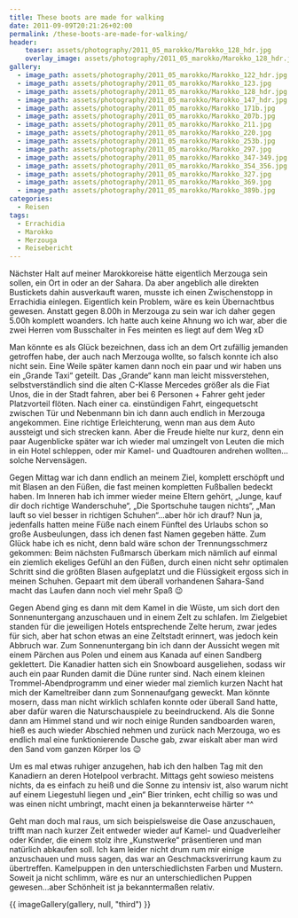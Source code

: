 ```yaml
---
title: These boots are made for walking
date: 2011-09-09T20:21:26+02:00
permalink: /these-boots-are-made-for-walking/
header:
    teaser: assets/photography/2011_05_marokko/Marokko_128_hdr.jpg
    overlay_image: assets/photography/2011_05_marokko/Marokko_128_hdr.jpg
gallery:
  - image_path: assets/photography/2011_05_marokko/Marokko_122_hdr.jpg
  - image_path: assets/photography/2011_05_marokko/Marokko_123.jpg
  - image_path: assets/photography/2011_05_marokko/Marokko_128_hdr.jpg
  - image_path: assets/photography/2011_05_marokko/Marokko_147_hdr.jpg
  - image_path: assets/photography/2011_05_marokko/Marokko_171b.jpg
  - image_path: assets/photography/2011_05_marokko/Marokko_207b.jpg
  - image_path: assets/photography/2011_05_marokko/Marokko_211.jpg
  - image_path: assets/photography/2011_05_marokko/Marokko_220.jpg
  - image_path: assets/photography/2011_05_marokko/Marokko_253b.jpg
  - image_path: assets/photography/2011_05_marokko/Marokko_297.jpg
  - image_path: assets/photography/2011_05_marokko/Marokko_347-349.jpg
  - image_path: assets/photography/2011_05_marokko/Marokko_354_356.jpg
  - image_path: assets/photography/2011_05_marokko/Marokko_327.jpg
  - image_path: assets/photography/2011_05_marokko/Marokko_369.jpg
  - image_path: assets/photography/2011_05_marokko/Marokko_389b.jpg
categories:
  - Reisen
tags:
  - Errachidia
  - Marokko
  - Merzouga
  - Reisebericht
---
```

Nächster Halt auf meiner Marokkoreise hätte eigentlich Merzouga sein sollen, ein Ort in oder an der Sahara. 
Da aber angeblich alle direkten Bustickets dahin ausverkauft waren, musste ich einen Zwischenstopp in Errachidia einlegen. 
Eigentlich kein Problem, wäre es kein Übernachtbus gewesen. Anstatt gegen 8.00h in Merzouga zu sein war ich daher gegen 5.00h komplett woanders. 
Ich hatte auch keine Ahnung wo ich war, aber die zwei Herren vom Busschalter in Fes meinten es liegt auf dem Weg xD  
  
Man könnte es als Glück bezeichnen, dass ich an dem Ort zufällig jemanden getroffen habe, der auch nach Merzouga wollte, 
so falsch konnte ich also nicht sein. Eine Weile später kamen dann noch ein paar und wir haben uns ein „Grande Taxi“ geteilt. 
Das „Grande“ kann man leicht missverstehen, selbstverständlich sind die alten C-Klasse Mercedes größer als die Fiat Unos, 
die in der Stadt fahren, aber bei 6 Personen + Fahrer geht jeder Platzvorteil flöten. Nach einer ca. einstündigen Fahrt, 
eingequetscht zwischen Tür und Nebenmann bin ich dann auch endlich in Merzouga angekommen. 
Eine richtige Erleichterung, wenn man aus dem Auto aussteigt und sich strecken kann. 
Aber die Freude hielte nur kurz, denn ein paar Augenblicke später war ich wieder mal umzingelt von Leuten die mich in ein Hotel schleppen, 
oder mir Kamel- und Quadtouren andrehen wollten&#8230;solche Nervensägen.

Gegen Mittag war ich dann endlich an meinem Ziel, komplett erschöpft und mit Blasen an den Füßen, 
die fast meinen kompletten Fußballen bedeckt haben. Im Inneren hab ich immer wieder meine Eltern gehört, „Junge, kauf dir doch richtige Wanderschuhe“, 
„Die Sportschuhe taugen nichts“, „Man lauft so viel besser in richtigen Schuhen“…aber hör ich drauf? 
Nun ja, jedenfalls hatten meine Füße nach einem Fünftel des Urlaubs schon so große Ausbeulungen, dass ich denen fast Namen gegeben hätte.
Zum Glück habe ich es nicht, denn bald wäre schon der Trennungsschmerz gekommen: 
Beim nächsten Fußmarsch überkam mich nämlich auf einmal ein ziemlich ekeliges Gefühl an den Füßen, 
durch einen nicht sehr optimalen Schritt sind die größten Blasen aufgeplatzt und die Flüssigkeit ergoss sich in meinen Schuhen. 
Gepaart mit dem überall vorhandenen Sahara-Sand macht das Laufen dann noch viel mehr Spaß 😉

Gegen Abend ging es dann mit dem Kamel in die Wüste, um sich dort den Sonnenuntergang anzuschauen und in einem Zelt zu schlafen. 
Im Zielgebiet standen für die jeweiligen Hotels entsprechende Zelte herum, zwar jedes für sich, aber hat schon etwas an eine Zeltstadt erinnert, 
was jedoch kein Abbruch war.
Zum Sonnenuntergang bin ich dann der Aussicht wegen mit einem Pärchen aus Polen und einem aus Kanada auf einen Sandberg geklettert. 
Die Kanadier hatten sich ein Snowboard ausgeliehen, sodass wir auch ein paar Runden damit die Düne runter sind. 
Nach einem kleinen Trommel-Abendprogramm und einer wieder mal ziemlich kurzen Nacht hat mich der Kameltreiber dann zum Sonnenaufgang geweckt. 
Man könnte mosern, dass man nicht wirklich schlafen konnte oder überall Sand hatte, aber dafür waren die Naturschauspiele zu beeindruckend. 
Als die Sonne dann am Himmel stand und wir noch einige Runden sandboarden waren, hieß es auch wieder Abschied nehmen und zurück nach Merzouga, 
wo es endlich mal eine funktionierende Dusche gab, zwar eiskalt aber man wird den Sand vom ganzen Körper los 😉  

Um es mal etwas ruhiger anzugehen, hab ich den halben Tag mit den Kanadiern an deren Hotelpool verbracht. Mittags geht sowieso meistens nichts, 
da es einfach zu heiß und die Sonne zu intensiv ist, also warum nicht auf einem Liegestuhl liegen und „ein“ Bier trinken, 
echt chillig so was und was einen nicht umbringt, macht einen ja bekannterweise härter ^^

Geht man doch mal raus, um sich beispielsweise die Oase anzuschauen, trifft man nach kurzer Zeit entweder wieder auf Kamel- und Quadverleiher oder Kinder, 
die einem stolz ihre „Kunstwerke“ präsentieren und man natürlich abkaufen soll. Ich kam leider nicht drum rum mir einige anzuschauen und muss sagen, 
das war an Geschmacksverirrung kaum zu übertreffen. Kamelpuppen in den unterschiedlichsten Farben und Mustern. 
Soweit ja nicht schlimm, wäre es nur an unterschiedlichen Puppen gewesen…aber Schönheit ist ja bekanntermaßen relativ.

{{ imageGallery(gallery, null, "third") }}
